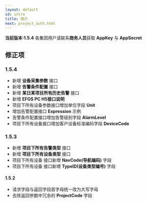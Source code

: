```yaml
---
layout: default
id: intro
title: 简介
next: project_auth.html
---
```


**当前版本:1.5.4** 
各集团用户请联系**商务人员**获取 **AppKey** 与 **AppSecret**

## 修正项
### 1.5.4
* 新增 **设备采集参数** 接口
* 新增 **告警条件配置** 接口 
* 新增 **某日某项目所有历史告警** 接口
* 新增 **EFOS PC H5接口说明** 
* 项目下所有设备参数接口增加单位字段 **Unit**
* 增加告警配置接口 **Expression** 示例
* 告警条件配置接口增加告警级别字段 **AlarmLevel**
* 项目下所有设备接口增加客户设备标准编码字段 **DeviceCode**

### 1.5.3
* 新增 **项目下所有告警类型** 接口
* 新增 **项目下所有设备类型** 接口
* 项目下所有设备 接口新增 **NavCode(导航编码)** 字段
* 项目下所有设备 接口新增 **TypeID(设备类型编号)** 字段


#### 1.5.2
* 请求字段与返回字段首字母统一改为大写字母
* 去除返回参数中冗余的 **ProjectCode** 字段